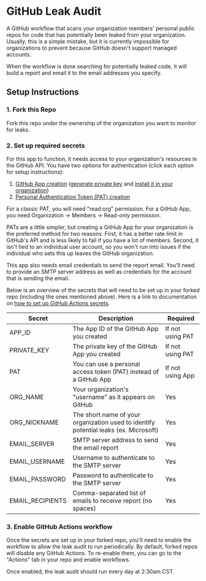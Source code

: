 # GitHub Leak Audit

A GitHub workflow that scans your organization members' personal public repos for code that has potentially been leaked from your organization. Usually, this is a simple mistake, but it is currently impossible for organizations to prevent because GitHub doesn't support managed accounts.

When the workflow is done searching for potentially leaked code, it will build a report and email it to the email addresses you specify.

## Setup Instructions

### 1. Fork this Repo

Fork this repo under the ownership of the organization you want to monitor for leaks.

### 2. Set up required secrets

For this app to function, it needs access to your organization's resources in the GitHub API. You have two options for authentication (click each option for setup instructions):

1. [GitHub App creation](https://docs.github.com/en/developers/apps/building-github-apps/creating-a-github-app) ([generate private key](https://docs.github.com/en/developers/apps/building-github-apps/authenticating-with-github-apps#generating-a-private-key) and [install it in your organization](https://docs.github.com/en/developers/apps/managing-github-apps/installing-github-apps#installing-your-private-github-app-on-your-repository))
2. [Personal Authentication Token (PAT) creation](https://docs.github.com/en/enterprise-server@3.4/authentication/keeping-your-account-and-data-secure/creating-a-personal-access-token#creating-a-personal-access-token)

For a classic PAT, you will need "read:org" permission. For a GitHub App, you need Organization -> Members -> Read-only permission.

PATs are a little simpler, but creating a GitHub App for your organization is the preferred method for two reasons. First, it has a better rate limit in GitHub's API and is less likely to fail if you have a lot of members. Second, it isn't tied to an individual user account, so you won't run into issues if the individual who sets this up leaves the GitHub organization.

This app also needs email credentials to send the report email. You'll need to provide an SMTP server address as well as credentials for the account that is sending the email.

Below is an overview of the secrets that will need to be set up in your forked repo (including the ones mentioned above). Here is a link to documentation on [how to set up GitHub Actions secrets](https://docs.github.com/en/actions/security-guides/encrypted-secrets).

| Secret | Description | Required |
| --- | --- | --- |
| APP_ID | The App ID of the GitHub App you created | If not using PAT |
| PRIVATE_KEY | The private key of the GitHub App you created | If not using PAT |
| PAT | You can use a personal access token (PAT) instead of a GitHub App | If not using App |
| ORG_NAME | Your organization's "username" as it appears on GitHub | Yes |
| ORG_NICKNAME | The short name of your organization used to identify potential leaks (ex. Microsoft) | Yes |
| EMAIL_SERVER | SMTP server address to send the email report | Yes |
| EMAIL_USERNAME | Username to authenticate to the SMTP server | Yes |
| EMAIL_PASSWORD | Password to authenticate to the SMTP server | Yes |
| EMAIL_RECIPIENTS | Comma-separated list of emails to receive report (no spaces) | Yes |

### 3. Enable GitHub Actions workflow

Once the secrets are set up in your forked repo, you'll need to enable the workflow to allow the leak audit to run periodically. By default, forked repos will disable any GitHub Actions. To re-enable them, you can go to the "Actions" tab in your repo and enable workflows.

Once enabled, the leak audit should run every day at 2:30am CST.
